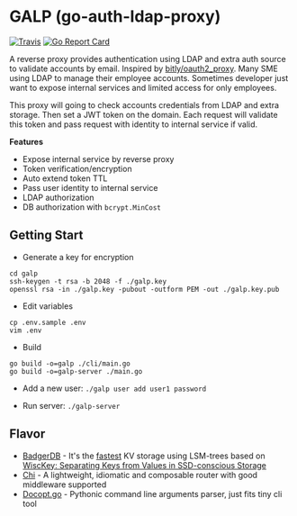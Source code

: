 # GALP (go-auth-ldap-proxy)

[![Travis](https://travis-ci.org/Festum/galp.svg?branch=master)](https://travis-ci.org/Festum/galp) [![Go Report Card](https://goreportcard.com/badge/github.com/festum/galp)](https://goreportcard.com/report/github.com/festum/galp)

A reverse proxy provides authentication using LDAP and extra auth source to validate accounts by email. Inspired by [bitly/oauth2_proxy](https://github.com/bitly/oauth2_proxy).
Many SME using LDAP to manage their employee accounts. Sometimes developer just want to expose internal services and limited access for only employees.

This proxy will going to check accounts credentials from LDAP and extra storage. Then set a JWT token on the domain.
Each request will validate this token and pass request with identity to internal service if valid.

**Features**

- Expose internal service by reverse proxy
- Token verification/encryption
- Auto extend token TTL
- Pass user identity to internal service
- LDAP authorization
- DB authorization with `bcrypt.MinCost`

## Getting Start

- Generate a key for encryption

```
cd galp
ssh-keygen -t rsa -b 2048 -f ./galp.key
openssl rsa -in ./galp.key -pubout -outform PEM -out ./galp.key.pub
```

- Edit variables

```
cp .env.sample .env
vim .env
```

- Build
```
go build -o=galp ./cli/main.go
go build -o=galp-server ./main.go
```

- Add a new user: `./galp user add user1 password`

- Run server: `./galp-server`



## Flavor

- [BadgerDB](https://github.com/dgraph-io/badger) - It's the [fastest](https://blog.dgraph.io/post/badger/) KV storage using LSM-trees based on [WiscKey: Separating Keys from Values in SSD-conscious Storage](https://www.usenix.org/system/files/conference/fast16/fast16-papers-lu.pdf)
- [Chi](https://github.com/go-chi/chi) - A lightweight, idiomatic and composable router with good middleware supported
- [Docopt.go](https://github.com/docopt/docopt.go) - Pythonic command line arguments parser, just fits tiny cli tool
